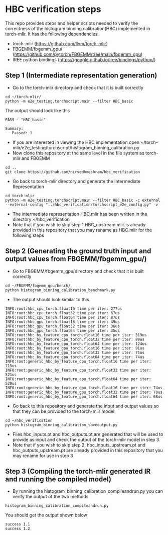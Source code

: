 # HBC verification steps
This repo provides steps and helper scripts needed to verify the correctness of the histogram binning calibration(HBC) implemented in torch-mlir. It has the following dependencies.
 - torch-mlir (https://github.com/llvm/torch-mlir)
 - FBGEMM/fbgemm_gpu/ (https://github.com/pytorch/FBGEMM/tree/main/fbgemm_gpu)
 - IREE python bindings (https://google.github.io/iree/bindings/python/)
## Step 1 (Intermediate representation generation)
 - Go to the torch-mlir directory and check that it is built correctly
 ```shell
 cd ~/torch-mlir/
 python -m e2e_testing.torchscript.main --filter HBC_basic
 ```
 The output should look like this
 ```
 PASS - "HBC_basic"

Summary:
    Passed: 1
```
 - If you are interested in viewing the HBC implementation open ~/torch-mlir/e2e_testing/torchscript/histogram_binning_calibration.py
 - Now clone this repository at the same level in the file system as torch-mlir and FBGEMM
 ```shell
 cd ..
 git clone https://github.com/nirvedhmeshram/hbc_verification
 ```
 - Go back to torch-mlir directory and generate the Intermediate Representation
 ``` shell
 cd torch-mlir
 python -m e2e_testing.torchscript.main --filter HBC_basic -c external --external-config "../hbc_verification/torchscript_e2e_config.py" -v
 ```
 - The intermediate representation HBC.mlir has been written in the directory ~/hbc_verification
 - Note that if you wish to skip step 1 HBC_upstream.mlir is already provided in this repository that you may rename as HBC.mlir for the following steps
 ## Step 2 (Generating the ground truth input and output values from FBGEMM/fbgemm_gpu/)
 - Go to FBGEMM/fbgemm_gpu/directory and check that it is built correctly
 ```shell
 cd ~/FBGEMM/fbgemm_gpu/bench/
 python histogram_binning_calibration_benchmark.py
 ```
 - The output should look similar to this
 ```
INFO:root:hbc_cpu_torch.float16 time per iter: 277us
INFO:root:hbc_cpu_torch.float32 time per iter: 67us
INFO:root:hbc_cpu_torch.float64 time per iter: 87us
INFO:root:hbc_gpu_torch.float16 time per iter: 49us
INFO:root:hbc_gpu_torch.float32 time per iter: 36us
INFO:root:hbc_gpu_torch.float64 time per iter: 35us
INFO:root:hbc_by_feature_cpu_torch.float16 time per iter: 319us
INFO:root:hbc_by_feature_cpu_torch.float32 time per iter: 99us
INFO:root:hbc_by_feature_cpu_torch.float64 time per iter: 124us
INFO:root:hbc_by_feature_gpu_torch.float16 time per iter: 91us
INFO:root:hbc_by_feature_gpu_torch.float32 time per iter: 75us
INFO:root:hbc_by_feature_gpu_torch.float64 time per iter: 74us
INFO:root:generic_hbc_by_feature_cpu_torch.float16 time per iter: 715us
INFO:root:generic_hbc_by_feature_cpu_torch.float32 time per iter: 521us
INFO:root:generic_hbc_by_feature_cpu_torch.float64 time per iter: 520us
INFO:root:generic_hbc_by_feature_gpu_torch.float16 time per iter: 74us
INFO:root:generic_hbc_by_feature_gpu_torch.float32 time per iter: 70us
INFO:root:generic_hbc_by_feature_gpu_torch.float64 time per iter: 68us
```
- Go back to this repository and generate the input and output values so that they can be provided to the torch-mlir model
```shell
cd ~/hbc_verification
python histogram_binning_calibration_saveoutput.py
```
- Files hbc_inputs.pt and hbc_outputs.pt are generated that will be used to provide as input and check the output of the torch-mlir model in step 3
- Note that if you wish to skip step 2, hbc_inputs_upstream.pt and hbc_outputs_upstream.pt are already provided in this repository that you may rename for use in step 3

## Step 3 (Compiling the torch-mlir generated IR and running the compiled model)
- By running the histogram_binning_calibration_compileandrun.py you can verify the output of the two methods
```shell
histogram_binning_calibration_compileandrun.py
```
You should get the output shown below
```
success 1.1
success 1.2
```



 
 
 
